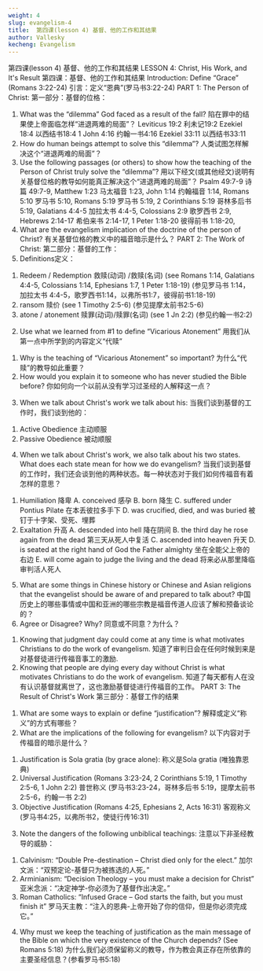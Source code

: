```yaml
---
weight: 4
slug: evangelism-4
title:  第四课(lesson 4) 基督、他的工作和其结果
author: Vallesky
kecheng: Evangelism
---
```


第四课(lesson 4) 基督、他的工作和其结果
LESSON 4: Christ, His Work, and It's Result
第四课：基督、他的工作和其结果
Introduction: Define “Grace” (Romans 3:22-24)
引言：定义“恩典”(罗马书3:22-24)
PART 1: The Person of Christ:
第一部分：基督的位格：
1. What was the “dilemma” God faced as a result of the fall?
陷在罪中的结果使上帝面临怎样“进退两难的局面”？
Leviticus 19:2
利未记19:2
Ezekiel 18:4
以西结书18:4
1 John 4:16
约翰一书4:16
Ezekiel 33:11
以西结书33:11
2. How do human beings attempt to solve this “dilemma”?
人类试图怎样解决这个“进退两难的局面”？
3. Use the following passages (or others) to show how the teaching of the Person of Christ truly solve the “dilemma”?
用以下经文(或其他经文)说明有关基督位格的教导如何能真正解决这个“进退两难的局面”？
Psalm 49:7-9
诗篇 49:7-9,
Matthew 1:23
马太福音 1:23,
John 1:14
约翰福音 1:14,
Romans 5:10
罗马书 5:10,
Romans 5:19
罗马书 5:19,
2 Corinthians 5:19
哥林多后书 5:19,
Galatians 4:4-5
加拉太书 4:4-5,
Colossians 2:9
歌罗西书 2:9,
Hebrews 2:14-17
希伯来书 2:14-17,
1 Peter 1:18-20
彼得前书 1:18-20,
4. What are the evangelism implication of the doctrine of the person of Christ?
有关基督位格的教义中的福音暗示是什么？
PART 2: The Work of Christ:
第二部分：基督的工作：
1. Definitions定义：
1) Redeem / Redemption
救赎(动词) /救赎(名词)
(see Romans 1:14, Galatians 4:4-5, Colossians 1:14, Ephesians 1:7, 1 Peter 1:18-19)
(参见罗马书 1:14，加拉太书 4:4-5，歌罗西书1:14，以弗所书1:7，彼得前书1:18-19)
2) ransom
赎价
(see 1 Timothy 2:5-6)
(参见提摩太前书2:5-6)
3) atone / atonement
赎罪(动词)/赎罪(名词)
(see 1 Jn 2:2)
(参见约翰一书2:2)
2. Use what we learned from #1 to define “Vicarious Atonement”
用我们从第一点中所学到的内容定义“代赎”
1) Why is the teaching of “Vicarious Atonement” so important?
为什么“代赎”的教导如此重要？
2) How would you explain it to someone who has never studied the Bible before?
你如何向一个以前从没有学习过圣经的人解释这一点？
3. When we talk about Christ's work we talk about his:
当我们谈到基督的工作时，我们谈到他的：
1) Active Obedience
主动顺服
2) Passive Obedience
被动顺服
4. When we talk about Christ's work, we also talk about his two states. What does each state mean for how we do evangelism?
当我们谈到基督的工作时，我们还会谈到他的两种状态。每一种状态对于我们如何传福音有着怎样的意思？
1) Humiliation
降卑
A. conceived
感孕
B. born
降生
C. suffered under Pontius Pilate
在本丢彼拉多手下
D. was crucified, died, and was buried
被钉于十字架、受死、埋葬
2) Exaltation
升高
A. descended into hell
降在阴间
B. the third day he rose again from the dead
第三天从死人中复活
C. ascended into heaven
升天
D. is seated at the right hand of God the Father almighty
坐在全能父上帝的右边
E. will come again to judge the living and the dead
将来必从那里降临审判活人死人
5. What are some things in Chinese history or Chinese and Asian religions that the evangelist should be aware of and prepared to talk about?
中国历史上的哪些事情或中国和亚洲的哪些宗教是福音传道人应该了解和预备谈论的？
6. Agree or Disagree? Why?
同意或不同意？为什么？
1) Knowing that judgment day could come at any time is what motivates Christians to do the work of evangelism.
知道了审判日会在任何时候到来是对基督徒进行传福音事工的激励.
2) Knowing that people are dying every day without Christ is what motivates Christians to do the work of evangelism.
知道了每天都有人在没有认识基督就离世了，这也激励基督徒进行传福音的工作。
PART 3: The Result of Christ's Work
第三部分：基督工作的结果
1. What are some ways to explain or define “justification”?
解释或定义“称义”的方式有哪些？
2. What are the implications of the following for evangelism?
以下内容对于传福音的暗示是什么？
1) Justification is Sola gratia (by grace alone):
称义是Sola gratia (唯独靠恩典)
2) Universal Justification (Romans 3:23-24, 2 Corinthians 5:19, 1 Timothy 2:5-6, 1 John 2:2)
普世称义 (罗马书3:23-24，哥林多后书 5:19，提摩太前书2:5-6，约翰一书 2:2)
3) Objective Justification (Romans 4:25, Ephesians 2, Acts 16:31)
客观称义 (罗马书4:25，以弗所书2，使徒行传16:31)
3. Note the dangers of the following unbiblical teachings:
注意以下非圣经教导的威胁：
1) Calvinism: “Double Pre-destination – Christ died only for the elect.”
加尔文派：“双预定论-基督只为被拣选的人死。”
2) Arminianism: “Decision Theology – you must make a decision for Christ”
亚米念派：“决定神学-你必须为了基督作出决定。”
3) Roman Catholics: “Infused Grace – God starts the faith, but you must finish it”
罗马天主教：“注入的恩典-上帝开始了你的信仰，但是你必须完成它。”
4. Why must we keep the teaching of justification as the main message of the Bible on which the very existence of the Church depends? (See Romans 5:18)
为什么我们必须保留称义的教导，作为教会真正存在所依靠的主要圣经信息？(参看罗马书5:18)
